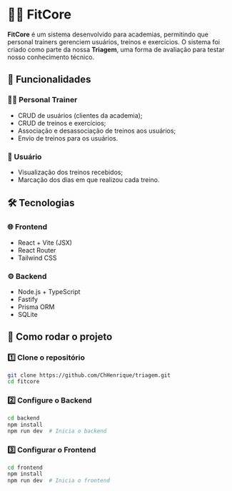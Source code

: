 # 🏋️‍♂️ FitCore  

**FitCore** é um sistema desenvolvido para academias, permitindo que personal trainers gerenciem usuários, treinos e exercícios. O sistema foi criado como parte da nossa **Triagem**, uma forma de avaliação para testar nosso conhecimento técnico.

## 📌 Funcionalidades  

### 👨‍🏫 Personal Trainer  
- CRUD de usuários (clientes da academia);  
- CRUD de treinos e exercícios;  
- Associação e desassociação de treinos aos usuários;  
- Envio de treinos para os usuários.  

### 🏃 Usuário  
- Visualização dos treinos recebidos;  
- Marcação dos dias em que realizou cada treino.  

## 🛠️ Tecnologias  

### 🌐 **Frontend**  
- React + Vite (JSX)  
- React Router  
- Tailwind CSS 

### ⚙️ **Backend**  
- Node.js + TypeScript  
- Fastify  
- Prisma ORM  
- SQLite  


## 🚀 Como rodar o projeto  

### 1️⃣ Clone o repositório  
```sh
git clone https://github.com/ChHenrique/triagem.git
cd fitcore
```


### 2️⃣ Configure o Backend
```sh
cd backend
npm install
npm run dev  # Inicia o backend

```
### 3️⃣ Configurar o Frontend
```sh
cd frontend
npm install
npm run dev  # Inicia o frontend 

```


